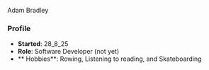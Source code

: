Adam Bradley

### Profile
- **Started**: 28_8_25
- **Role**: Software Developer (not yet)
- ** Hobbies**: Rowing, Listening to reading, and Skateboarding